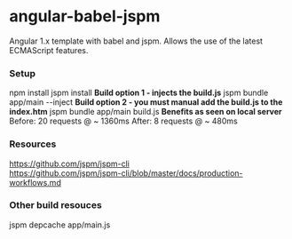 # angular-babel-jspm
Angular 1.x template with babel and jspm. Allows the use of the latest ECMAScript features.
### Setup
npm install
jspm install
**Build option 1 - injects the build.js**
jspm bundle app/main --inject
**Build option 2 - you must manual add the build.js to the index.htm**
jspm bundle app/main build.js
**Benefits as seen on local server**
Before: 20 requests @ ~ 1360ms 
After: 8 requests @ ~ 480ms
### Resources
https://github.com/jspm/jspm-cli      
https://github.com/jspm/jspm-cli/blob/master/docs/production-workflows.md
### Other build resouces
jspm depcache app/main.js
